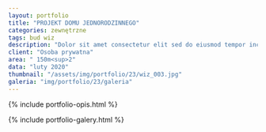 ```yaml
---
layout: portfolio
title: "PROJEKT DOMU JEDNORODZINNEGO"
categories: zewnętrzne
tags: bud wiz
description: "Dolor sit amet consectetur elit sed do eiusmod tempor incididunt labore et dolore magna aliqua enim minim veniam quis nostrud exercitation ullamco laboris nisi aliquip commodo consequat.duis aute irure sint occae cat cupidatat non proident sunt in culpa qui officia deserunt mollit anim id est laborum. Sed perspiciatis unde omnis iste natus error sit voluptatem."
client: "Osoba prywatna"
area: " 150m<sup>2"
data: "luty 2020"
thumbnail: "/assets/img/portfolio/23/wiz_003.jpg"
galeria: "img/portfolio/23/galeria"
---
```

{% include portfolio-opis.html %}

{% include portfolio-galery.html %}
